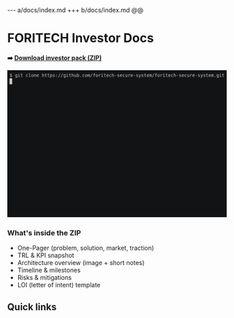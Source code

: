 
--- a/docs/index.md
+++ b/docs/index.md
@@
 # FORITECH Investor Docs
 
**➡️ [Download investor pack (ZIP)](https://github.com/forrybg/foritech-investor-demo/releases/latest/download/foritech-investor-pack.zip)**

[![Demo (GIF)](assets/demo.gif)](assets/demo.gif)

### What's inside the ZIP
- One-Pager (problem, solution, market, traction)
- TRL & KPI snapshot
- Architecture overview (image + short notes)
- Timeline & milestones
- Risks & mitigations
- LOI (letter of intent) template

 ## Quick links
